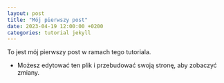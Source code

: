 ```yaml
---
layout: post
title: "Mój pierwszy post"
date: 2023-04-19 12:00:00 +0200
categories: tutorial jekyll
---
```


To jest mój pierwszy post w ramach tego tutoriala. 
- Możesz edytować ten plik i przebudować swoją stronę, aby zobaczyć zmiany.


